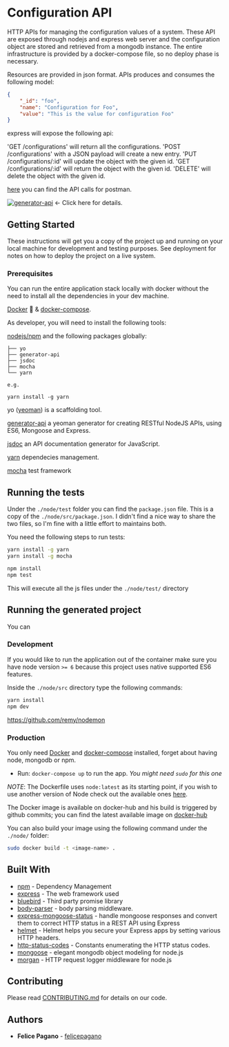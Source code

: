 # Configuration API

HTTP APIs for managing the configuration values of a system. These API are exposed through nodejs and express web server and the configuration object are stored and retrieved from a mongodb instance.
The entire infrastructure is provided by a docker-compose file, so no deploy phase is necessary.

Resources are provided in json format. APIs produces and consumes the following model:

```json
{
	"_id": "foo",
	"name": "Configuration for Foo",
	"value": "This is the value for configuration Foo"
}
```

express will expose the following api:

'GET /configurations' will return all the configurations.
'POST /configurations' with a JSON payload will create a new entry.
'PUT /configurations/:id' will update the object with the given id.
'GET /configurations/:id' will return the object with the given id.
'DELETE' will delete the object with the given id.

[here](https://documenter.getpostman.com/view/2212215/configuration/RVg5986u) you can find the API calls for postman.

[![generator-api](https://img.shields.io/badge/built%20with-generator--api-green.svg)](https://github.com/ndelvalle/generator-api) &leftarrow; Click here for details.

## Getting Started

These instructions will get you a copy of the project up and running on your local machine for development and testing purposes. See deployment for notes on how to deploy the project on a live system.

### Prerequisites

You can run the entire application stack locally with docker without the need to install all the dependencies in your dev machine.

[Docker](https://docs.docker.com/engine/installation/) :whale: & [docker-compose](https://docs.docker.com/compose/install/).

As developer, you will need to install the following tools:

[nodejs/npm](https://https://nodejs.org/en/) and the following packages globally:

```
├── yo
├── generator-api
├── jsdoc
├── mocha
└── yarn

e.g.

yarn install -g yarn
```

yo ([yeoman](http://yeoman.io)) is a scaffolding tool.

[generator-api](https://github.com/ndelvalle/generator-api) a yeoman generator for creating RESTful NodeJS APIs, using ES6, Mongoose and Express.

[jsdoc](http://usejsdoc.org) an API documentation generator for JavaScript.

[yarn](https://yarnpkg.com/lang/en/) dependecies management.

[mocha](https://mochajs.org/) test framework

## Running the tests

Under the `./node/test` folder you can find the `package.json` file. This is a copy of the `./node/src/package.json`. I didn't find a nice way to share the two files, so I'm fine with a little effort to maintains both.

You need the following steps to run tests:

```bash
yarn install -g yarn
yarn install -g mocha

npm install
npm test
```

This will execute all the js files under the `./node/test/` directory

## Running the generated project

You can 

### Development

If you would like to run the application out of the container make sure you have node version `>= 6` because this project uses native supported ES6 features.

Inside the `./node/src` directory type the following commands:

```bash
yarn install
npm dev
```

https://github.com/remy/nodemon

### Production

You only need [Docker](https://docs.docker.com/engine/installation/) and [docker-compose](https://docs.docker.com/compose/install/) installed, forget about having node, mongodb or npm.

- Run: `docker-compose up` to run the app. _You might need `sudo` for this one_

_NOTE_: The Dockerfile uses `node:latest` as its starting point, if you wish to use another version of Node check out the available ones [here](https://hub.docker.com/_/node/).

The Docker image is available on docker-hub and his build is triggered by github commits; you can find the latest available image on [docker-hub](https://hub.docker.com/r/fpagano/buildo-node/)

You can also build your image using the following command under the `./node/` folder:

```bash
sudo docker build -t <image-name> .
```

## Built With

* [npm](https://www.npmjs.com/) - Dependency Management
* [express](https://expressjs.com/) - The web framework used
* [bluebird](http://bluebirdjs.com/docs/getting-started.html) - Third party promise library
* [body-parser](https://www.npmjs.com/package/body-parser) - body parsing middleware.
* [express-mongoose-status](https://www.npmjs.com/package/express-mongoose-status) -  handle mongoose responses and convert them to correct HTTP status in a REST API using Express
* [helmet](https://helmetjs.github.io/) - Helmet helps you secure your Express apps by setting various HTTP headers.
* [http-status-codes](https://www.npmjs.com/package/http-status-codes) - Constants enumerating the HTTP status codes.
* [mongoose](http://mongoosejs.com/) - elegant mongodb object modeling for node.js
* [morgan](https://github.com/expressjs/morgan) - HTTP request logger middleware for node.js

## Contributing

Please read [CONTRIBUTING.md](https://gist.github.com/PurpleBooth/b24679402957c63ec426) for details on our code.

## Authors

* **Felice Pagano** - [felicepagano](https://github.com/felicepagano)
